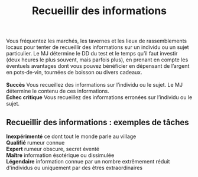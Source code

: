 ﻿---
title: Recueillir des informations
titleEn: Gather Information
id: plBGdZhqq5JBl1D8
group: actions
---
<p><span id="ctl00_MainContent_DetailedOutput">Vous fréquentez les marchés, les tavernes et les lieux de rassemblements locaux pour tenter de recueillir des informations sur un individu ou un sujet particulier. Le MJ détermine le DD du test et le temps qu’il faut investir (deux heures le plus souvent, mais parfois plus), en prenant en compte les éventuels avantages dont vous pouvez bénéficier en dépensant de l’argent en pots‑de‑vin, tournées de boisson ou divers cadeaux.<br><br><strong>Succès</strong> Vous recueillez des informations sur l’individu ou le sujet. Le MJ détermine le contenu de ces informations.<br><strong>Échec critique</strong> Vous recueillez des informations erronées sur l’individu ou le sujet.</span></p><h2 class="title">Recueillir des informations : exemples de tâches</h2><p><strong>Inexpérimenté</strong> ce dont tout le monde parle au village<br><strong>Qualifié</strong> rumeur connue<br><strong>Expert</strong> rumeur obscure, secret éventé<br><strong>Maître</strong> information ésotérique ou dissimulée<br><strong>Légendaire</strong> information connue par un nombre extrêmement réduit d'individus ou uniquement par des êtres extraordinaires&nbsp;</p>
